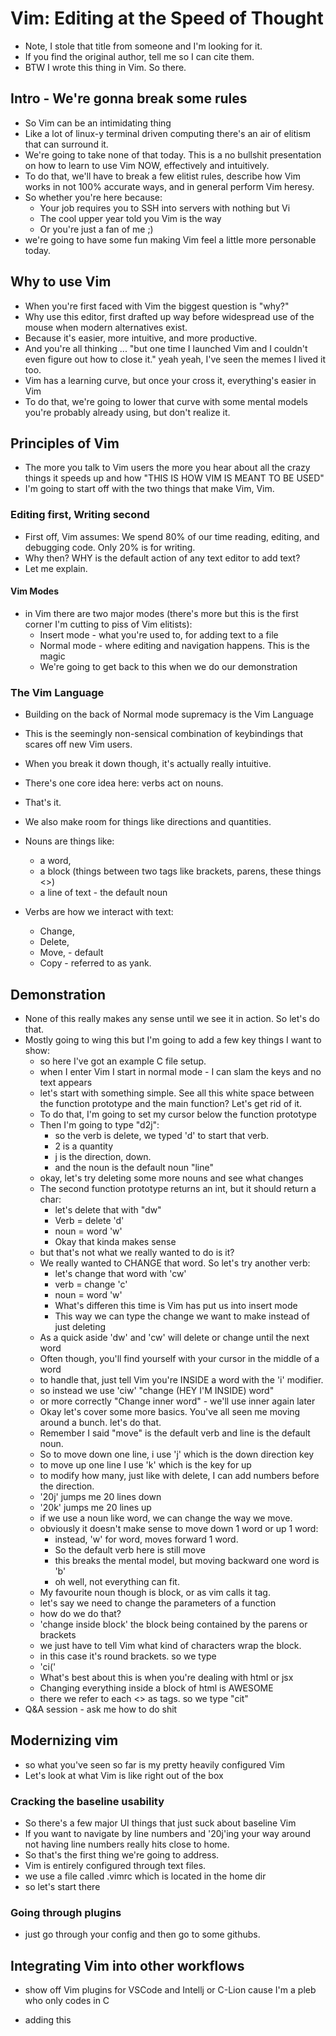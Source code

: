 # Vim: Editing at the Speed of Thought 

* Note, I stole that title from someone and I'm looking for it.
* If you find the original author, tell me so I can cite them.
* BTW I wrote this thing in Vim. So there.

## Intro - We're gonna break some rules

* So Vim can be an intimidating thing
* Like a lot of linux-y terminal driven computing there's an air of 
  elitism that can surround it.
* We're going to take none of that today. This is a no bullshit presentation on 
  how to learn to use Vim NOW, effectively and intuitively.
* To do that, we'll have to break a few elitist rules, describe how Vim works 
  in not 100% accurate ways, and in general perform Vim heresy.
* So whether you're here because:
    * Your job requires you to SSH into servers with nothing but Vi
    * The cool upper year told you Vim is the way
    * Or you're just a fan of me ;)
* we're going to have some fun making Vim feel a little more personable today.

## Why to use Vim

* When you're first faced with Vim the biggest question is "why?"
* Why use this editor, first drafted up way before widespread use of the mouse 
  when modern alternatives exist.
* Because it's easier, more intuitive, and more productive.
* And you're all thinking ... "but one time I launched Vim and I couldn't 
  even figure out how to close it." yeah yeah, I've seen the memes 
  I lived it too.
* Vim has a learning curve, but once your cross it, everything's easier in Vim
* To do that, we're going to lower that curve with some mental models 
  you're probably already using, but don't realize it.

## Principles of Vim

* The more you talk to Vim users the more you hear about all the crazy 
  things it speeds up and how "THIS IS HOW VIM IS MEANT TO BE USED"
* I'm going to start off with the two things that make Vim, Vim.

### Editing first, Writing second

* First off, Vim assumes: We spend 80% of our time reading, editing, and 
  debugging code. Only 20% is for writing.
* Why then? WHY is the default action of any text editor to add text?
* Let me explain.

#### Vim Modes

* in Vim there are two major modes (there's more but this is the first corner 
  I'm cutting to piss of Vim elitists):
    * Insert mode - what you're used to, for adding text to a file
    * Normal mode - where editing and navigation happens. This is the magic
    * We're going to get back to this when we do our demonstration

### The Vim Language

* Building on the back of Normal mode supremacy is the Vim Language
* This is the seemingly non-sensical combination of keybindings that 
  scares off new Vim users.
* When you break it down though, it's actually really intuitive.
* There's one core idea here: verbs act on nouns.
* That's it.
* We also make room for things like directions and quantities. 

* Nouns are things like:
    * a word,
    * a block (things between two tags like brackets, parens, these things <>)
    * a line of text - the default noun
* Verbs are how we interact with text:
    * Change,
    * Delete,
    * Move, - default
    * Copy - referred to as yank.

## Demonstration

* None of this really makes any sense until we see it in action. So let's do that.
* Mostly going to wing this but I'm going to add a few key things I want to show:
    * so here I've got an example C file setup.
    * when I enter Vim I start in normal mode - I can slam the keys and 
      no text appears
    * let's start with something simple. See all this white space between 
      the function prototype and the main function? Let's get rid of it.
    * To do that, I'm going to set my cursor below the function prototype
    * Then I'm going to type "d2j":
        * so the verb is delete, we typed 'd' to start that verb.
        * 2 is a quantity
        * j is the direction, down.
        * and the noun is the default noun "line"
    * okay, let's try deleting some more nouns and see what changes
    * The second function prototype returns an int, but it should return a char:
        * let's delete that with "dw"
        * Verb = delete 'd'
        * noun = word 'w'
        * Okay that kinda makes sense
    * but that's not what we really wanted to do is it?
    * We really wanted to CHANGE that word. So let's try another verb:
        * let's change that word with 'cw'
        * verb = change 'c'
        * noun = word 'w'
        * What's differen this time is Vim has put us into insert mode
        * This way we can type the change we want to make instead of 
          just deleting
    * As a quick aside 'dw' and 'cw' will delete or change until the next word
    * Often though, you'll find yourself with your cursor in the middle of a word
    * to handle that, just tell Vim you're INSIDE a word with the 'i' modifier.
    * so instead we use 'ciw' "change (HEY I'M INSIDE) word"
    * or more correctly "Change inner word" - we'll use inner again later
    * Okay let's cover some more basics. You've all seen me moving around a bunch. 
      let's do that.
    * Remember I said "move" is the default verb and line is the default noun.
    * So to move down one line, i use 'j' which is the down direction key
    * to move up one line I use 'k' which is the key for up
    * to modify how many, just like with delete, I can add numbers before the direction.
    * '20j' jumps me 20 lines down
    * '20k' jumps me 20 lines up
    * if we use a noun like word, we can change the way we move.
    * obviously it doesn't make sense to move down 1 word or up 1 word:
        * instead, 'w' for word, moves forward 1 word.
        * So the default verb here is still move
        * this breaks the mental model, but moving backward one word is 'b'
        * oh well, not everything can fit.
    * My favourite noun though is block, or as vim calls it tag.
    * let's say we need to change the parameters of a function
    * how do we do that?
    * 'change inside block' the block being contained by the parens or brackets
    * we just have to tell Vim what kind of characters wrap the block.
    * in this case it's round brackets. so we type
    * 'ci('
    * What's best about this is when you're dealing with html or jsx
    * Changing everything inside a block of html is AWESOME
    * there we refer to each <> as tags. so we type "cit"
* Q&A session - ask me how to do shit

## Modernizing vim

* so what you've seen so far is my pretty heavily configured Vim
* Let's look at what Vim is like right out of the box

### Cracking the baseline usability

* So there's a few major UI things that just suck about baseline Vim
* If you want to navigate by line numbers and '20j'ing your way around 
  not having line numbers really hits close to home.
* So that's the first thing we're going to address.
* Vim is entirely configured through text files.
* we use a file called .vimrc which is located in the home dir
* so let's start there

### Going through plugins

* just go through your config and then go to some githubs.

## Integrating Vim into other workflows

* show off Vim plugins for VSCode and Intellj or C-Lion cause I'm a 
  pleb who only codes in C
  
* adding this
